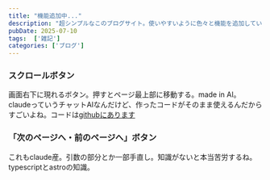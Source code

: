```yaml
---
title: "機能追加中..."
description: "超シンプルなこのブログサイト。使いやすいように色々と機能を追加しています。"
pubDate: 2025-07-10
tags:  ['雑記']
categories: ['ブログ']
---
```


### スクロールボタン
画面右下に現れるボタン。押すとページ最上部に移動する。made in AI。
claudeっていうチャットAIなんだけど、作ったコードがそのまま使えるんだからすごいよね。コードは[githubにあります](https://github.com/ddwee/ddwee.github.io/blob/main/src/components/ScrollToTop.astro)


### 「次のページへ・前のページへ」ボタン
これもclaude産。引数の部分とか一部手直し。知識がないと本当苦労するね。typescriptとastroの知識。

